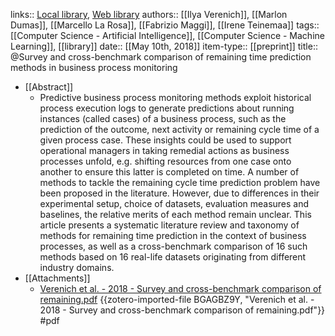 links:: [Local library](zotero://select/library/items/XD9UCXQY), [Web library](https://www.zotero.org/users/4742168/items/XD9UCXQY)
authors:: [[Ilya Verenich]], [[Marlon Dumas]], [[Marcello La Rosa]], [[Fabrizio Maggi]], [[Irene Teinemaa]]
tags:: [[Computer Science - Artificial Intelligence]], [[Computer Science - Machine Learning]], [[library]]
date:: [[May 10th, 2018]]
item-type:: [[preprint]]
title:: @Survey and cross-benchmark comparison of remaining time prediction methods in business process monitoring

- [[Abstract]]
	- Predictive business process monitoring methods exploit historical process execution logs to generate predictions about running instances (called cases) of a business process, such as the prediction of the outcome, next activity or remaining cycle time of a given process case. These insights could be used to support operational managers in taking remedial actions as business processes unfold, e.g. shifting resources from one case onto another to ensure this latter is completed on time. A number of methods to tackle the remaining cycle time prediction problem have been proposed in the literature. However, due to differences in their experimental setup, choice of datasets, evaluation measures and baselines, the relative merits of each method remain unclear. This article presents a systematic literature review and taxonomy of methods for remaining time prediction in the context of business processes, as well as a cross-benchmark comparison of 16 such methods based on 16 real-life datasets originating from different industry domains.
- [[Attachments]]
	- [Verenich et al. - 2018 - Survey and cross-benchmark comparison of remaining.pdf](https://arxiv.org/pdf/1805.02896) {{zotero-imported-file BGAGBZ9Y, "Verenich et al. - 2018 - Survey and cross-benchmark comparison of remaining.pdf"}} #pdf